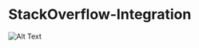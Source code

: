 # StackOverflow-Integration
![Alt Text](https://media.tenor.com/images/f0e22aca6a9498ce63497ca56fb49602/tenor.gif)


